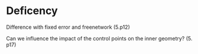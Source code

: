 




# Deficency
Difference with fixed error and freenetwork (5.p12)


Can we influence the impact of the control points on the inner geometry? (5. p17)


